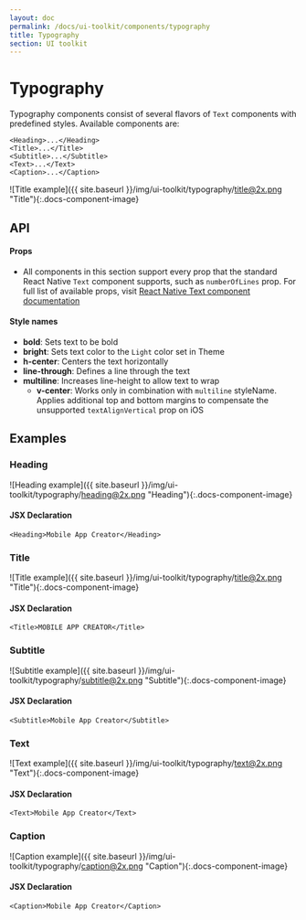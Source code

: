 ```yaml
---
layout: doc
permalink: /docs/ui-toolkit/components/typography
title: Typography
section: UI toolkit
---
```


# Typography

Typography components consist of several flavors of `Text` components with predefined styles. Available components are: 

```JSX
<Heading>...</Heading>
<Title>...</Title>
<Subtitle>...</Subtitle>
<Text>...</Text>
<Caption>...</Caption>
```

![Title example]({{ site.baseurl }}/img/ui-toolkit/typography/title@2x.png "Title"){:.docs-component-image}

## API

#### Props
* All components in this section support every prop that the standard React Native `Text` component supports, such as `numberOfLines` prop. For full list of available props, visit 
[React Native Text component documentation](https://facebook.github.io/react-native/docs/text.html "React Native Text component documentation")  

#### Style names

* **bold**: Sets text to be bold
* **bright**: Sets text color to the `Light` color set in Theme
* **h-center**: Centers the text horizontally
* **line-through**: Defines a line through the text
* **multiline**: Increases line-height to allow text to wrap 
  * **v-center**: Works only in combination with `multiline` styleName. Applies additional top and bottom margins to compensate the unsupported `textAlignVertical` prop on iOS


## Examples

### Heading
![Heading example]({{ site.baseurl }}/img/ui-toolkit/typography/heading@2x.png "Heading"){:.docs-component-image}

#### JSX Declaration
```JSX
<Heading>Mobile App Creator</Heading>
```

### Title
![Title example]({{ site.baseurl }}/img/ui-toolkit/typography/title@2x.png "Title"){:.docs-component-image}

#### JSX Declaration
```JSX
<Title>MOBILE APP CREATOR</Title>
```

### Subtitle
![Subtitle example]({{ site.baseurl }}/img/ui-toolkit/typography/subtitle@2x.png "Subtitle"){:.docs-component-image}

#### JSX Declaration
```JSX
<Subtitle>Mobile App Creator</Subtitle>
```

### Text
![Text example]({{ site.baseurl }}/img/ui-toolkit/typography/text@2x.png "Text"){:.docs-component-image}

#### JSX Declaration
```JSX
<Text>Mobile App Creator</Text>
```

### Caption
![Caption example]({{ site.baseurl }}/img/ui-toolkit/typography/caption@2x.png "Caption"){:.docs-component-image}

#### JSX Declaration
```JSX
<Caption>Mobile App Creator</Caption>
```